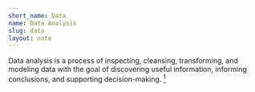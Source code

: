 ```yaml
---
short_name: Data
name: Data Analysis
slug: data
layout: note
---
```

Data analysis is a process of inspecting, cleansing, transforming, and modeling data with the goal of discovering useful information, informing conclusions, and supporting decision-making.
[<sup>1</sup>](https://en.wikipedia.org/wiki/Data_analysis)
